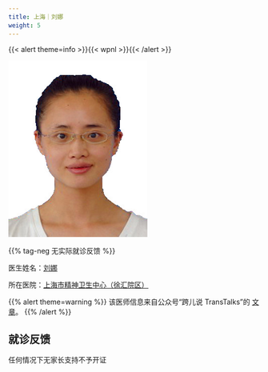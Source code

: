 ```yaml
---
title: 上海｜刘娜
weight: 5
---
```


{{< alert theme=info >}}{{< wpnl >}}{{< /alert >}}

![doctor](doctor.jpg)

{{% tag-neg 无实际就诊反馈 %}}

医生姓名：[刘娜](http://www.smhc.org.cn/MedicalGuide/contents/51/183.html)

所在医院：[上海市精神卫生中心（徐汇院区）](https://amap.com/place/B0HR6N4LN1)

{{% alert theme=warning %}}
该医师信息来自公众号“跨儿说 TransTalks”的 [文章](https://mp.weixin.qq.com/s/ErLNin2MNaiBZ01Pnul3fQ)。
{{% /alert %}}

## 就诊反馈

任何情况下无家长支持不予开证
